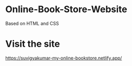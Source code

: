 # Online-Book-Store-Website
Based on HTML and CSS
# Visit the site
https://suvigyakumar-my-online-bookstore.netlify.app/
